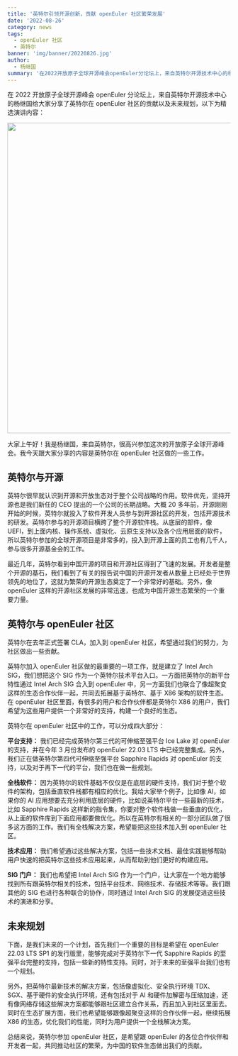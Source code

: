 ```yaml
---
title: '英特尔引领开源创新，贡献 openEuler 社区繁荣发展'
date: '2022-08-26'
category: news
tags:
  - openEuler 社区
  - 英特尔
banner: 'img/banner/20220826.jpg'
author:
  - 杨继国
summary: '在2022开放原子全球开源峰会openEuler分论坛上，来自英特尔开源技术中心的杨继国给大家分享了英特尔在 openEuler 社区的贡献以及未来规划。'
---
```


在 2022 开放原子全球开源峰会 openEuler 分论坛上，来自英特尔开源技术中心的杨继国给大家分享了英特尔在 openEuler 社区的贡献以及未来规划，以下为精选演讲内容：

<div style='text-align:center'> <img src="/img/news/20220826/01.jpg" width="700"> </div>

大家上午好！我是杨继国，来自英特尔，很高兴参加这次的开放原子全球开源峰会。我今天跟大家分享的内容是英特尔在 openEuler 社区做的一些工作。

## 英特尔与开源

英特尔很早就认识到开源和开放生态对于整个公司战略的作用。软件优先，坚持开源也是我们新任的 CEO 提出的一个公司的长期战略。大概 20 多年前，开源刚刚开始的时候，英特尔就投入了软件开发人员参与到开源社区的开发，包括开源技术的研发。英特尔参与的开源项目横跨了整个开源软件栈。从底层的部件，像 UEFI，到上面内核、操作系统、虚拟化、云原生支持以及各个应用层面的软件，所以英特尔参加的全球开源项目是非常多的，投入到开源上面的员工也有几千人，参与很多开源基金会的工作。

最近几年，英特尔看到中国开源的项目和开源社区得到了飞速的发展。开发者是整个开源的基石，我们看到了有关的报告说中国的开源开发者从数量上已经处于世界领先的地位了，这就为繁荣的开源生态奠定了一个非常好的基础。另外，像 openEuler 这样的开源社区发展的非常迅速，也成为中国开源生态繁荣的一个重要力量。

## 英特尔与 openEuler 社区

英特尔在去年正式签署 CLA，加入到 openEuler 社区，希望通过我们的努力，为社区做出一些贡献。

英特尔加入 openEuler 社区做的最重要的一项工作，就是建立了 Intel Arch SIG，我们想把这个 SIG 作为一个英特尔技术平台入口。一方面把英特尔的新平台特性通过 Intel Arch SIG 合入到 openEuler 中，另一方面我们也联合了像超聚变这样的生态合作伙伴一起，共同去拓展基于英特尔、基于 X86 架构的软件生态。在 openEuler 社区里面，有很多的用户和合作伙伴都是英特尔 X86 的用户，我们希望为这些用户提供一个非常好的支持，构建一个良好的生态。

英特尔在 openEuler 社区中的工作，可以分成四大部分：

**平台支持：** 我们已经完成英特尔第三代的可伸缩至强平台 Ice Lake 对 openEuler 的支持，并在今年 3 月份发布的 openEuler 22.03 LTS 中已经完整集成。另外，我们正在做英特尔第四代可伸缩至强平台 Sapphire Rapids 对 openEuler 的支持，以及对于再下一代的平台，我们也在做一些规划。

**全栈软件：** 因为英特尔的软件基础不仅仅是在底层的硬件支持，我们对于整个软件的架构，包括垂直软件栈都有相应的优化。我给大家举个例子，比如像 AI，如果你的 AI 应用想要去充分利用底层的硬件，比如说英特尔平台一些最新的技术，比如 Sapphire Rapids 这样新的指令集，你要对整个软件栈做一些垂直的优化，从上面的软件库到下面应用都要做优化。所以在英特尔有相关的一部分团队做了很多这方面的工作。我们有全栈解决方案，希望能把这些技术加入到 openEuler 社区。

**技术应用：** 我们希望通过这些解决方案，包括一些技术文档、最佳实践能够帮助用户快速的把英特尔这些技术应用起来，从而帮助到他们更好的构建应用。

**SIG 门户：** 我们也希望把 Intel Arch SIG 作为一个门户，让大家在一个地方能够找到所有跟英特尔相关的技术，包括平台技术、网络技术、存储技术等等。我们跟其他的 SIG 也进行各种联合的协作，同时通过 Intel Arch SIG 的发展促进这些技术的演进和分享。

## 未来规划

下面，是我们未来的一个计划，首先我们一个重要的目标是希望在 openEuler 22.03 LTS SP1 的发行版里，能够完成对于英特尔下一代 Sapphire Rapids 的至强平台完整的支持，包括一些新的特性支持。同时，对于未来的至强平台我们也有一个规划。

另外，把英特尔最新技术的解决方案，包括像虚拟化、安全执行环境 TDX、SGX、基于硬件的安全执行环境，还有包括对于 AI 和硬件加解密与压缩加速，还有像网络存储这些解决方案都能够跟社区建立合作关系，而且加入到社区里面去。同时在生态扩展方面，我们也希望能够跟像超聚变这样的合作伙伴一起，继续拓展 X86 的生态，优化我们的性能，同时为用户提供一个全栈解决方案。

总结来说，英特尔参加 openEuler 社区，是希望跟 openEuler 的各位合作伙伴和开发者一起，共同推动社区的繁荣，为中国的软件生态做出我们的贡献。
